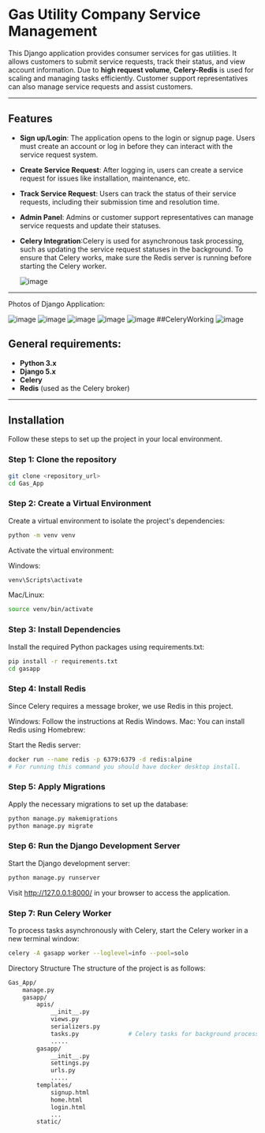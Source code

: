 # Gas Utility Company Service Management

This Django application provides consumer services for gas utilities. It allows customers to submit service requests, track their status, and view account information. Due to **high request volume**, **Celery-Redis** is used for scaling and managing tasks efficiently. Customer support representatives can also manage service requests and assist customers.

---

## Features

- **Sign up/Login**: The application opens to the login or signup page. Users must create an account or log in before they can interact with the service request system.
- **Create Service Request**: After logging in, users can create a service request for issues like installation, maintenance, etc.
- **Track Service Request**: Users can track the status of their service requests, including their submission time and resolution time.
- **Admin Panel**: Admins or customer support representatives can manage service requests and update their statuses.
- **Celery Integration**:Celery is used for asynchronous task processing, such as updating the service request statuses in the background. To ensure that Celery works, make sure the Redis server is running 
  before starting the Celery worker.
  
  ![image](https://github.com/user-attachments/assets/00985504-5572-49bc-8feb-83d637726b5b)
  
---

Photos of Django Application:

![image](https://github.com/user-attachments/assets/94b3eea4-9db3-4e78-9e58-8a3ed6130220)
![image](https://github.com/user-attachments/assets/c8eb6c3b-a771-4a92-89f1-83ccd84d99a6)
![image](https://github.com/user-attachments/assets/5bd9da29-f6e1-4ce3-9583-66c1c3d0bd64)
![image](https://github.com/user-attachments/assets/3de17f5d-7057-4d4b-86a1-d26e382d23af)
![image](https://github.com/user-attachments/assets/000180b7-565c-418b-b00e-d8937d31e416)
##CeleryWorking
![image](https://github.com/user-attachments/assets/5b40b8f6-9918-497a-bf19-af5ec0893e5e)

## General requirements:

- **Python 3.x**
- **Django 5.x**
- **Celery**
- **Redis** (used as the Celery broker)

---

## Installation

Follow these steps to set up the project in your local environment.

### Step 1: Clone the repository

```bash
git clone <repository_url>
cd Gas_App
```

### Step 2: Create a Virtual Environment
Create a virtual environment to isolate the project's dependencies:

``` bash
python -m venv venv
```

Activate the virtual environment:

Windows:
```bash
venv\Scripts\activate
```

Mac/Linux:
```bash
source venv/bin/activate
```

### Step 3: Install Dependencies
Install the required Python packages using requirements.txt:

```bash
pip install -r requirements.txt
cd gasapp
```

### Step 4: Install Redis
Since Celery requires a message broker, we use Redis in this project.

Windows: Follow the instructions at Redis Windows.
Mac: You can install Redis using Homebrew:

Start the Redis server:

``` bash
docker run --name redis -p 6379:6379 -d redis:alpine
# For running this command you should have docker desktop install.
```

### Step 5: Apply Migrations
Apply the necessary migrations to set up the database:

```bash
python manage.py makemigrations
python manage.py migrate
```

### Step 6: Run the Django Development Server
Start the Django development server:

```bash
python manage.py runserver
```
Visit http://127.0.0.1:8000/ in your browser to access the application.

### Step 7: Run Celery Worker
To process tasks asynchronously with Celery, start the Celery worker in a new terminal window:

```bash
celery -A gasapp worker --loglevel=info --pool=solo
```

Directory Structure
The structure of the project is as follows:

```graphql
Gas_App/
    manage.py                    
    gasapp/                       
        apis/                     
            __init__.py
            views.py              
            serializers.py        
            tasks.py              # Celery tasks for background processing
            .....
        gasapp/                    
            __init__.py
            settings.py           
            urls.py               
            .....
        templates/                
            signup.html           
            home.html
            login.html
            ...         
        static/                  
```
